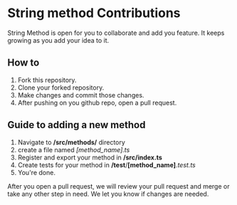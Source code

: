 # String method Contributions

String Method is open for you to collaborate and add you feature.
It keeps growing as you add your idea to it.

## How to

1. Fork this repository.
2. Clone your forked repository.
3. Make changes and commit those changes.
4. After pushing on you github repo, open a pull request.

## Guide to adding a new method

1. Navigate to **/src/methods/** directory
2. create a file named _[method_name].ts_
3. Register and export your method in **/src/index.ts**
4. Create tests for your method in **/test**/**[method_name]**._test.ts_
5. You're done.

After you open a pull request, we will review your pull request and merge or take any other step in need. We let you know if changes are needed.
